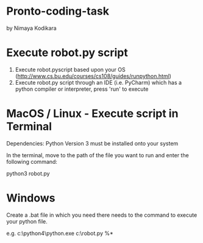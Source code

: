 # Pronto-coding-task
by Nimaya Kodikara

# Execute robot.py script
1. Execute robot.pyscript based upon your OS (http://www.cs.bu.edu/courses/cs108/guides/runpython.html)
2. Execute robot.py script through an IDE (i.e. PyCharm) which has a python compiler or interpreter, press 'run' to execute

# MacOS / Linux - Execute script in Terminal
Dependencies: Python Version 3 must be installed onto your system

In the terminal, move to the path of the file you want to run and enter the following command:

python3 robot.py

# Windows
Create a .bat file in which you need there needs to the command to execute your python file.

e.g. c:\python4\python.exe c:\robot.py %*
